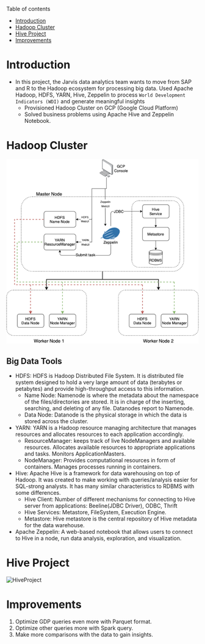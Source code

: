 Table of contents
* [Introduction](#Introduction)
* [Hadoop Cluster](#Hadoop-Cluster)
* [Hive Project](#Hadoop-Project)
* [Improvements](#Improvements)

# Introduction
- In this project, the Jarvis data analytics team wants to move from SAP and R to the Hadoop ecosystem for processing big data. Used Apache Hadoop, HDFS, YARN, Hive, Zeppelin to process `World Development Indicators (WDI)` and generate meaningful insights
    - Provisioned Hadoop Cluster on GCP (Google Cloud Platform)
    - Solved business problems using Apache Hive and Zeppelin Notebook.

# Hadoop Cluster
![diagram](asset/hadoop_cluster.png)
## Big Data Tools
- HDFS: HDFS is Hadoop Distributed File System. It is distributed file system designed to hold a very large amount of data (terabytes or petabytes) and provide high-throughput access to this information.
    - Name Node: Namenode is where the metadata about the namespace of the files/directories are stored. It is in charge of the inserting, searching, and deleting of any file. Datanodes report to Namenode.
    - Data Node: Datanode is the physical storage in which the data is stored across the cluster.
- YARN: YARN is a Hadoop resource managing architecture that manages resources and allocates resources to each application accordingly.
    - ResourceManager: keeps track of live NodeManagers and available resources. Allocates available resources to appropriate applications and tasks. Monitors ApplicationMasters.
    - NodeManager: Provides computational resources in form of containers. Manages processes running in containers.
- Hive: Apache Hive is a framework for data warehousing on top of Hadoop. It was created to make working with queries/analysis easier for SQL-strong analysts. It has many similar characteristics to RDBMS with some differences.
    - Hive Client: Number of different mechanisms for connecting to Hive server from applications: Beeline(JDBC Driver), ODBC, Thrift
    - Hive Services: Metastore, FileSystem, Execution Engine.
    - Metastore: Hive metastore is the central repository of Hive metadata for the data warehouse.
- Apache Zeppelin: A web-based notebook that allows users to connect to Hive in a node, run data analysis, exploration, and visualization. 

# Hive Project
![HiveProject](asset/hive_project.png)

# Improvements
1. Optimize GDP queries even more with Parquet format.
2. Optimize other queries more with Spark query.
3. Make more comparisons with the data to gain insights.